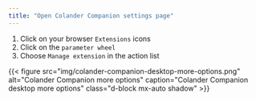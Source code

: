 ```yaml
---
title: "Open Colander Companion settings page"
---
```

1. Click on your browser `Extensions` icons
2. Click on the `parameter wheel`
3. Choose `Manage extension` in the action list

{{< figure src="img/colander-companion-desktop-more-options.png" alt="Colander Companion more options" caption="Colander Companion desktop more options" class="d-block mx-auto shadow" >}}